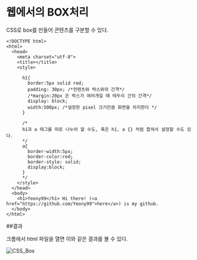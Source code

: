 # 웹에서의 BOX처리   
CSS로 box를 만들어 콘텐츠를 구분할 수 있다.   
```
<!DOCTYPE html>
<html>
  <head>
    <meta charset="utf-8">
    <title></title>
    <style>

      h1{
        border:5px solid red;
        padding: 30px; /*컨텐츠와 박스와의 간격*/
        /*margin:20px 은 박스가 여러개일 때 테두리 간의 간격*/
        display: block;
        width:500px; /*설정한 pixel 크기만큼 화면을 차지한다 */
      }
      
      /*
      h1과 a 태그를 따로 나누어 할 수도, 혹은 h1, a {} 처럼 합쳐서 설정할 수도 있다.
      */
      a{
        border-width:5px;
        border-color:red;
        border-style: solid;
        display:block;
      }
      */
    </style>
  </head>
  <body>
    <h1>Yeony99</h1> Hi there! (<a href="https://github.com/Yeony99">here</a>) is my github.
  </body>
</html>
```
##결과   

크롬에서 html 파일을 열면 이와 같은 결과를 볼 수 있다.   
   
![CSS_Box](https://user-images.githubusercontent.com/76241233/107848640-606e5700-6e38-11eb-96d6-de53cf856743.png)
